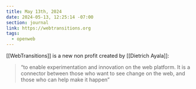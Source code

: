 ```yaml
---
title: May 13th, 2024
date: 2024-05-13, 12:25:14 -07:00
section: journal
link: https://webtransitions.org
tags:
  - openweb
---
```

[[WebTransitions]] is a new non profit created by [[Dietrich Ayala]]:

> “to enable experimentation and innovation on the web platform. It is a connector between those who want to see change on the web, and those who can help make it happen”